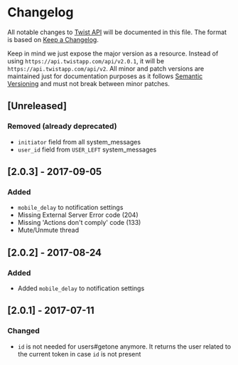 # Changelog

All notable changes to [Twist API](https://developer.twistapp.com) will be
documented in this file. The format is based
on [Keep a Changelog](http://keepachangelog.com/en/1.0.0/).

Keep in mind we just expose the major version as a resource. Instead of using
`https://api.twistapp.com/api/v2.0.1`, it will be
`https://api.twistapp.com/api/v2`. All minor and patch versions are maintained
just for documentation purposes as it
follows [Semantic Versioning](http://semver.org/spec/v2.0.0.html) and must not
break between minor patches.


## [Unreleased]

### Removed (already deprecated)

- `initiator` field from all system_messages
- `user_id` field from `USER_LEFT` system_messages


## [2.0.3] - 2017-09-05

### Added

- `mobile_delay` to notification settings
- Missing External Server Error code (204)
- Missing 'Actions don't comply' code (133)
- Mute/Unmute thread


## [2.0.2] - 2017-08-24

### Added

- Added `mobile_delay` to notification settings


## [2.0.1] - 2017-07-11

### Changed

- `id` is not needed for users#getone anymore. It returns the user related to
  the current token in case `id` is not present
